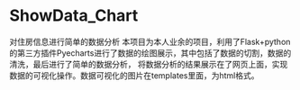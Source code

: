 # ShowData_Chart
对住房信息进行简单的数据分析
本项目为本人业余的项目，利用了Flask+python的第三方插件Pyecharts进行了数据的绘图展示，其中包括了数据的切割，数据的清洗，最后进行了简单的数据分析，
将数据分析的结果展示在了网页上面，实现数据的可视化操作。数据可视化的图片在templates里面，为html格式。

